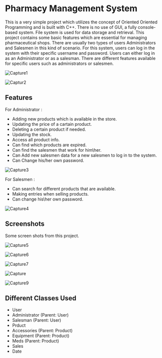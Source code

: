 # Pharmacy Management System

This is a very simple project which utilizes the concept of Oriented Oriented Programming and is built with C++. There is no use of GUI, a fully console-based system. File system is used for data storage and retrieval. This project contains some basic features which are essential for managing pharmaceutical shops. There are usually two types of users Administrators and Salesmen in this kind of scenario. For this system, users can log in the system with their specific username and password. Users can either log in as an Administrator or as a salesman. There are different features available for specific users such as administrators or salesmen.


![Capture1](https://user-images.githubusercontent.com/75577472/208069143-b623c678-f3d5-4f3c-8822-4a0e5ae1a8d5.PNG)

![Captur2](https://user-images.githubusercontent.com/75577472/208069650-c80d7624-25bb-4f65-9f72-8b97d0abe197.PNG)



## Features
For Administrator :
<ul>
        <li>Adding new products which is available in the store.</li>
        <li>Updating the price of a cartain product.</li>
        <li>Deleting a certain product if needed.</li>
        <li>Updating the stock.</li>
        <li>Access all product info.</li>
        <li>Can find which products are expired.</li>
        <li>Can find the salesmen that work for him\her.</li>
        <li>Can Add new salesmen data for a new salesmen to log in to the system.</li>
        <li>Can Change his/her own password.</li>
</ul>


![Capture3](https://user-images.githubusercontent.com/75577472/208070328-e1935568-937e-4201-8c70-7701fa582e12.PNG)


For Salesmen :
<ul>
        <li>Can search for different products that are available.</li>
        <li>Making entries when selling products. </li>
        <li>Can change his\her own password.</li>
</ul>

![Capture4](https://user-images.githubusercontent.com/75577472/208071912-94df3b9c-3860-4792-ac0f-f06eed73f922.PNG)


## Screenshots
Some screen shots from this project.


![Capture5](https://user-images.githubusercontent.com/75577472/208073092-bb5d842c-be43-4bad-bd37-41f2cd9b5e5f.PNG)

![Capture6](https://user-images.githubusercontent.com/75577472/208073684-3a39d7c7-dc25-4660-81f7-1c88ffac206d.PNG)

![Capture7](https://user-images.githubusercontent.com/75577472/208073966-12cffaa4-71ba-48b6-b1f0-d4dcc51a00f1.PNG)

![Capture](https://user-images.githubusercontent.com/75577472/208074188-4abab1cf-865a-4fff-b953-c2c9b76c9a21.PNG)

![Capture9](https://user-images.githubusercontent.com/75577472/208074542-cff971a3-97e4-4e77-b786-831ba019251f.PNG)

## Different Classes Used

<ul>
        <li>User</li>
        <li>Administrator (Parent: User)</li>
        <li>Salesman (Parent: User)</li>
        <li>Prduct</li>
        <li>Accessories (Parent: Product)</li>
        <li>Equipment (Parent: Product)</li>
        <li>Meds (Parent: Product)</li>
        <li>Sales</li>
        <li>Date</li>
</ul>
